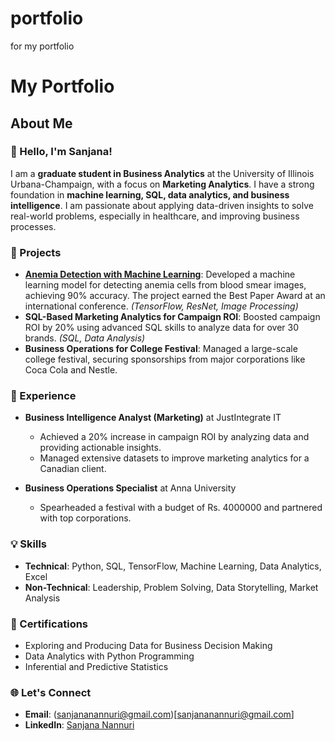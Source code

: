 # portfolio
for my portfolio
# My Portfolio 

## About Me
### 👋 Hello, I'm Sanjana!

I am a **graduate student in Business Analytics** at the University of Illinois Urbana-Champaign, with a focus on **Marketing Analytics**. I have a strong foundation in **machine learning, SQL, data analytics, and business intelligence**. I am passionate about applying data-driven insights to solve real-world problems, especially in healthcare, and improving business processes.

### 🚀 Projects
- **[Anemia Detection with Machine Learning](#)**: Developed a machine learning model for detecting anemia cells from blood smear images, achieving 90% accuracy. The project earned the Best Paper Award at an international conference. *(TensorFlow, ResNet, Image Processing)*
- **SQL-Based Marketing Analytics for Campaign ROI**: Boosted campaign ROI by 20% using advanced SQL skills to analyze data for over 30 brands. *(SQL, Data Analysis)*
- **Business Operations for College Festival**: Managed a large-scale college festival, securing sponsorships from major corporations like Coca Cola and Nestle.

### 💼 Experience
- **Business Intelligence Analyst (Marketing)** at JustIntegrate IT
  - Achieved a 20% increase in campaign ROI by analyzing data and providing actionable insights.
  - Managed extensive datasets to improve marketing analytics for a Canadian client.
  
- **Business Operations Specialist** at Anna University
  - Spearheaded a festival with a budget of Rs. 4000000 and partnered with top corporations.
  
### 💡 Skills
- **Technical**: Python, SQL, TensorFlow, Machine Learning, Data Analytics, Excel
- **Non-Technical**: Leadership, Problem Solving, Data Storytelling, Market Analysis

### 📜 Certifications
- Exploring and Producing Data for Business Decision Making
- Data Analytics with Python Programming
- Inferential and Predictive Statistics

### 🌐 Let's Connect
- **Email**: (sanjananannuri@gmail.com)[sanjananannuri@gmail.com]
- **LinkedIn**: [Sanjana Nannuri](https://www.linkedin.com/in/sanjana-nannuri/)
